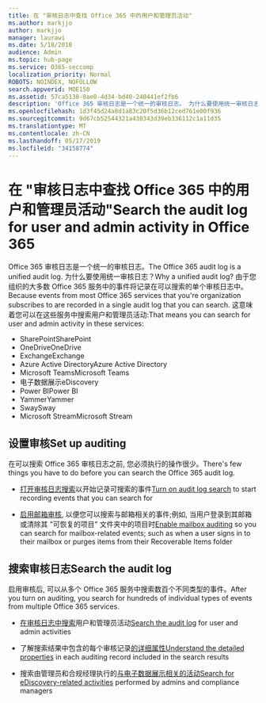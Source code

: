 ```yaml
---
title: 在 "审核日志中查找 Office 365 中的用户和管理员活动"
ms.author: markjjo
author: markjjo
manager: laurawi
ms.date: 5/18/2018
audience: Admin
ms.topic: hub-page
ms.service: O365-seccomp
localization_priority: Normal
ROBOTS: NOINDEX, NOFOLLOW
search.appverid: MOE150
ms.assetid: 57ca5138-0ae0-4d34-bd40-240441ef2fb6
description: 'Office 365 审核日志是一个统一的审核日志。 为什么要使用统一审核日志？ 由于您组织的大多数 Office 365 服务中的事件将记录在可以搜索的单个审核日志中。 这意味着您可以在这些服务中搜索用户和管理员活动:'
ms.openlocfilehash: 1d3f45d24a8d1a83c20f5d36b12ced761e00f936
ms.sourcegitcommit: 9d67cb52544321a430343d39eb336112c1a11d35
ms.translationtype: MT
ms.contentlocale: zh-CN
ms.lasthandoff: 05/17/2019
ms.locfileid: "34158774"
---
```

# <a name="search-the-audit-log-for-user-and-admin-activity-in-office-365"></a><span data-ttu-id="324eb-106">在 "审核日志中查找 Office 365 中的用户和管理员活动"</span><span class="sxs-lookup"><span data-stu-id="324eb-106">Search the audit log for user and admin activity in Office 365</span></span>

<span data-ttu-id="324eb-107">Office 365 审核日志是一个统一的审核日志。</span><span class="sxs-lookup"><span data-stu-id="324eb-107">The Office 365 audit log is a unified audit log.</span></span> <span data-ttu-id="324eb-108">为什么要使用统一审核日志？</span><span class="sxs-lookup"><span data-stu-id="324eb-108">Why a unified audit log?</span></span> <span data-ttu-id="324eb-109">由于您组织的大多数 Office 365 服务中的事件将记录在可以搜索的单个审核日志中。</span><span class="sxs-lookup"><span data-stu-id="324eb-109">Because events from most Office 365 services that you're organization subscribes to are recorded in a single audit log that you can search.</span></span> <span data-ttu-id="324eb-110">这意味着您可以在这些服务中搜索用户和管理员活动:</span><span class="sxs-lookup"><span data-stu-id="324eb-110">That means you can search for user and admin activity in these services:</span></span> 
  
- <span data-ttu-id="324eb-111">SharePoint</span><span class="sxs-lookup"><span data-stu-id="324eb-111">SharePoint</span></span>
- <span data-ttu-id="324eb-112">OneDrive</span><span class="sxs-lookup"><span data-stu-id="324eb-112">OneDrive</span></span>
- <span data-ttu-id="324eb-113">Exchange</span><span class="sxs-lookup"><span data-stu-id="324eb-113">Exchange</span></span>
- <span data-ttu-id="324eb-114">Azure Active Directory</span><span class="sxs-lookup"><span data-stu-id="324eb-114">Azure Active Directory</span></span>
- <span data-ttu-id="324eb-115">Microsoft Teams</span><span class="sxs-lookup"><span data-stu-id="324eb-115">Microsoft Teams</span></span>
- <span data-ttu-id="324eb-116">电子数据展示</span><span class="sxs-lookup"><span data-stu-id="324eb-116">eDiscovery</span></span>
- <span data-ttu-id="324eb-117">Power BI</span><span class="sxs-lookup"><span data-stu-id="324eb-117">Power BI</span></span>
- <span data-ttu-id="324eb-118">Yammer</span><span class="sxs-lookup"><span data-stu-id="324eb-118">Yammer</span></span>
- <span data-ttu-id="324eb-119">Sway</span><span class="sxs-lookup"><span data-stu-id="324eb-119">Sway</span></span>
- <span data-ttu-id="324eb-120">Microsoft Stream</span><span class="sxs-lookup"><span data-stu-id="324eb-120">Microsoft Stream</span></span>
   
 ## <a name="set-up-auditing"></a><span data-ttu-id="324eb-121">设置审核</span><span class="sxs-lookup"><span data-stu-id="324eb-121">Set up auditing</span></span>
  
<span data-ttu-id="324eb-122">在可以搜索 Office 365 审核日志之前, 您必须执行的操作很少。</span><span class="sxs-lookup"><span data-stu-id="324eb-122">There's few things you have to do before you can search the Office 365 audit log.</span></span>
  
- <span data-ttu-id="324eb-123">[打开审核日志搜索](turn-audit-log-search-on-or-off.md)以开始记录可搜索的事件</span><span class="sxs-lookup"><span data-stu-id="324eb-123">[Turn on audit log search](turn-audit-log-search-on-or-off.md) to start recording events that you can search for</span></span> 
    
- <span data-ttu-id="324eb-124">[启用邮箱审核](enable-mailbox-auditing.md), 以便您可以搜索与邮箱相关的事件;例如, 当用户登录到其邮箱或清除其 "可恢复的项目" 文件夹中的项目时</span><span class="sxs-lookup"><span data-stu-id="324eb-124">[Enable mailbox auditing](enable-mailbox-auditing.md) so you can search for mailbox-related events; such as when a user signs in to their mailbox or purges items from their Recoverable Items folder</span></span> 
    
 ## <a name="search-the-audit-log"></a><span data-ttu-id="324eb-125">搜索审核日志</span><span class="sxs-lookup"><span data-stu-id="324eb-125">Search the audit log</span></span>
  
<span data-ttu-id="324eb-126">启用审核后, 可以从多个 Office 365 服务中搜索数百个不同类型的事件。</span><span class="sxs-lookup"><span data-stu-id="324eb-126">After you turn on auditing, you search for hundreds of individual types of events from multiple Office 365 services.</span></span>
  
- <span data-ttu-id="324eb-127">[在审核日志中搜索](search-the-audit-log-in-security-and-compliance.md)用户和管理员活动</span><span class="sxs-lookup"><span data-stu-id="324eb-127">[Search the audit log](search-the-audit-log-in-security-and-compliance.md) for user and admin activities</span></span> 
    
- <span data-ttu-id="324eb-128">了解搜索结果中包含的每个审核记录[的详细属性](detailed-properties-in-the-office-365-audit-log.md)</span><span class="sxs-lookup"><span data-stu-id="324eb-128">[Understand the detailed properties](detailed-properties-in-the-office-365-audit-log.md) in each auditing record included in the search results</span></span> 
    
- <span data-ttu-id="324eb-129">搜索由管理员和合规经理执行的[与电子数据展示相关的活动](search-for-ediscovery-activities-in-the-audit-log.md)</span><span class="sxs-lookup"><span data-stu-id="324eb-129">[Search for eDiscovery-related activities](search-for-ediscovery-activities-in-the-audit-log.md) performed by admins and compliance managers</span></span> 
